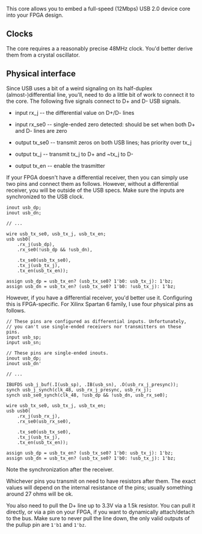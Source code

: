 This core allows you to embed a full-speed (12Mbps) USB 2.0 device core into your FPGA design.

## Clocks

The core requires a a reasonably precise 48MHz clock. You'd better derive them from a crystal oscillator.

## Physical interface

Since USB uses a bit of a weird signaling on its half-duplex (almost-)differential line,
you'll, need to do a little bit of work to connect it to the core. The following five signals
connect to D+ and D- USB signals.

 * input rx_j -- the differential value on D+/D- lines
 * input rx_se0 -- single-ended zero detected: should be set when both D+ and D- lines are zero

 * output tx_se0 -- transmit zeros on both USB lines; has priority over tx_j
 * output tx_j -- transmit tx_j to D+ and ~tx_j to D-
 * output tx_en -- enable the trasmitter

If your FPGA doesn't have a differential receiver, then you can simply use two pins and connect them as follows.
However, without a differential receiver, you will be outside of the USB specs.
Make sure the inputs are synchronized to the USB clock.

    inout usb_dp;
    inout usb_dn;

    // ...

    wire usb_tx_se0, usb_tx_j, usb_tx_en;
    usb usb0(
        .rx_j(usb_dp),
        .rx_se0(!usb_dp && !usb_dn),

        .tx_se0(usb_tx_se0),
        .tx_j(usb_tx_j),
        .tx_en(usb_tx_en));

    assign usb_dp = usb_tx_en? (usb_tx_se0? 1'b0: usb_tx_j): 1'bz;
    assign usb_dn = usb_tx_en? (usb_tx_se0? 1'b0: !usb_tx_j): 1'bz;

However, if you have a differential receiver, you'd better use it. Configuring this is FPGA-specific.
For Xilinx Spartan 6 family, I use four physical pins as follows.

    // These pins are configured as differential inputs. Unfortunately,
    // you can't use single-ended receivers nor transmitters on these pins.
    input usb_sp;
    input usb_sn;

    // These pins are single-ended inouts.
    inout usb_dp;
    inout usb_dn'

    // ...

    IBUFDS usb_j_buf(.I(usb_sp), .IB(usb_sn), .O(usb_rx_j_presync));
    synch usb_j_synch(clk_48, usb_rx_j_presync, usb_rx_j);
    synch usb_se0_synch(clk_48, !usb_dp && !usb_dn, usb_rx_se0);

    wire usb_tx_se0, usb_tx_j, usb_tx_en;
    usb usb0(
        .rx_j(usb_rx_j),
        .rx_se0(usb_rx_se0),

        .tx_se0(usb_tx_se0),
        .tx_j(usb_tx_j),
        .tx_en(usb_tx_en));

    assign usb_dp = usb_tx_en? (usb_tx_se0? 1'b0: usb_tx_j): 1'bz;
    assign usb_dn = usb_tx_en? (usb_tx_se0? 1'b0: !usb_tx_j): 1'bz;

Note the synchronization after the receiver.

Whichever pins you transmit on need to have resistors after them.
The exact values will depend on the internal resistance of the pins;
usually something around 27 ohms will be ok.

You also need to pull the D+ line up to 3.3V via a 1.5k resistor.
You can pull it directly, or via a pin on your FPGA, if you want to
dynamically attach/detach to the bus.
Make sure to never pull the line down, the only valid outputs
of the pullup pin are `1'b1` and `1'bz`.

